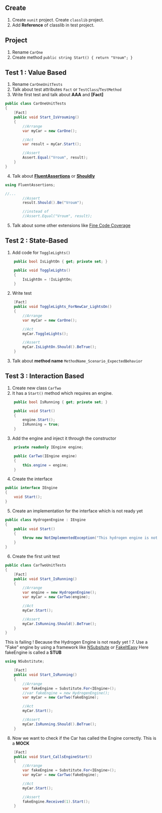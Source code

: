 ## Create

1. Create `xunit` project.
Create `classlib` project.
2. Add **Reference** of classlib in test project.

## Project

1. Rename `CarOne`
2. Create method `public string Start() { return "Vroum"; }`

## Test 1 : Value Based

1. Rename `CarOneUnitTests`
2. Talk about test attributes `Fact` or `TestClass`/`TestMethod`
3. Write first test and talk about **AAA** and **[Fact]** 
```csharp
public class CarOneUnitTests
{
    [Fact]
    public void Start_IsVrouming()
    {
        //Arrange
        var myCar = new CarOne();

        //Act
        var result = myCar.Start();

        //Assert
        Assert.Equal("Vroum", result);
    }
}
```
4. Talk about [**FluentAssertions**](https://fluentassertions.com/introduction) or [**Shouldly**](https://github.com/shouldly/shouldly)
```csharp
using FluentAssertions;

//...
        //Assert
        result.Should().Be("Vroum");

        //instead of 
        //Assert.Equal("Vroum", result); 
```
5. Talk about some other extensions like [Fine Code Coverage](https://marketplace.visualstudio.com/items?itemName=FortuneNgwenya.FineCodeCoverage)

## Test 2 : State-Based
1. Add code for `ToggleLights()`
```csharp
    public bool IsLightOn { get; private set; }

    public void ToggleLights()
    {
        IsLightOn = !IsLightOn;
    }
```

2. Write test
```csharp
    [Fact]
    public void ToggleLights_ForNewCar_LightsOn()
    {
        //Arrange
        var myCar = new CarOne();

        //Act
        myCar.ToggleLights();

        //Assert
        myCar.IsLightOn.Should().BeTrue();
    }
```
3. Talk about **method name** `MethodName_Scenario_ExpectedBehavior`

## Test 3 : Interaction Based

1. Create new class `CarTwo`
2. It has a `Start()` method which requires an engine.
```csharp
    public bool IsRunning { get; private set; }

    public void Start()
    {
        engine.Start();
        IsRunning = true;
    }

```
3. Add the engine and inject it through the constructor
```csharp
    private readonly IEngine engine;

    public CarTwo(IEngine engine)
    {
        this.engine = engine;
    }
```
4. Create the interface
```csharp
public interface IEngine
{
    void Start();
}
```
5. Create an implementation for the interface which is not ready yet
```csharp
public class HydrogenEngine : IEngine
{
    public void Start()
    {
        throw new NotImplementedException("This hydrogen engine is not ready yet !");
    }
}
```
6. Create the first unit test 
```csharp
public class CarTwoUnitTests
{
    [Fact]
    public void Start_IsRunning()
    {
        //Arrange
        var engine = new HydrogenEngine();
        var myCar = new CarTwo(engine);

        //Act
        myCar.Start();

        //Assert
        myCar.IsRunning.Should().BeTrue();
    }
}
```

This is failing ! Because the Hydrogen Engine is not ready yet !
7. Use a "Fake" engine by using a framework like [NSubsitute](https://nsubstitute.github.io/help.html) or [FakeItEasy](https://fakeiteasy.github.io/docs/)
Here fakeEngine is called a **STUB**
```csharp
using NSubstitute;

    [Fact]
    public void Start_IsRunning()
    {
        //Arrange
        var fakeEngine = Substitute.For<IEngine>();
        //var fakeEngine = new HydrogenEngine();
        var myCar = new CarTwo(fakeEngine);

        //Act
        myCar.Start();

        //Assert
        myCar.IsRunning.Should().BeTrue();
    }

```

8. Now we want to check if the Car has called the Engine correctly. This is a **MOCK**
```csharp
    [Fact]
    public void Start_CallsEngineStart()
    {
        //Arrange
        var fakeEngine = Substitute.For<IEngine>();
        var myCar = new CarTwo(fakeEngine);

        //Act
        myCar.Start();

        //Assert
        fakeEngine.Received(1).Start();
    }
```